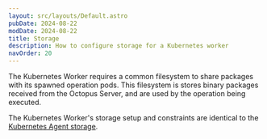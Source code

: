 ```yaml
---
layout: src/layouts/Default.astro
pubDate: 2024-08-22
modDate: 2024-08-22
title: Storage
description: How to configure storage for a Kubernetes worker
navOrder: 20
---
```


The Kubernetes Worker requires a common filesystem to share packages with its spawned operation pods. This filesystem is
stores binary packages received from the Octopus Server, and are used by the operation being executed.

The Kubernetes Worker's storage setup and constraints are identical to the [Kubernetes Agent storage](docs/kubernetes/targets/kubernetes-agent/storage.md).